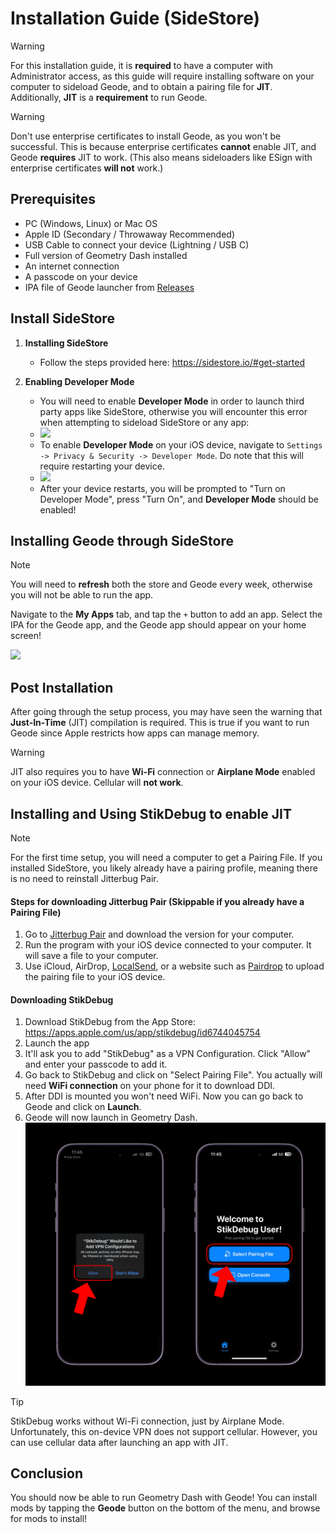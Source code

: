 # Installation Guide (SideStore)

> [!WARNING]
> For this installation guide, it is **required** to have a computer with Administrator access, as this guide will require installing software on your computer to sideload Geode, and to obtain a pairing file for **JIT**. Additionally, **JIT** is a **__requirement__** to run Geode.

> [!WARNING]
> Don't use enterprise certificates to install Geode, as you won't be successful. This is because enterprise certificates **cannot** enable JIT, and Geode **requires** JIT to work. (This also means sideloaders like ESign with enterprise certificates **will not** work.)

## Prerequisites
- PC (Windows, Linux) or Mac OS
- Apple ID (Secondary / Throwaway Recommended)
- USB Cable to connect your device (Lightning / USB C)
- Full version of Geometry Dash installed
- An internet connection
- A passcode on your device
- IPA file of Geode launcher from [Releases](https://github.com/geode-sdk/ios-launcher/releases)

## Install SideStore

1. **Installing SideStore**
	- Follow the steps provided here: https://sidestore.io/#get-started

2. **Enabling Developer Mode**
	- You will need to enable **Developer Mode** in order to launch third party apps like SideStore, otherwise you will encounter this error when attempting to sideload SideStore or any app:
	- ![](screenshots/install-1.png)
	- To enable **Developer Mode** on your iOS device, navigate to `Settings -> Privacy & Security -> Developer Mode`. Do note that this will require restarting your device.
	- ![](https://faq.altstore.io/~gitbook/image?url=https%3A%2F%2F2606795771-files.gitbook.io%2F%7E%2Ffiles%2Fv0%2Fb%2Fgitbook-x-prod.appspot.com%2Fo%2Fspaces%252FAfe8qEztjcTjsjjaMBY2%252Fuploads%252FWSvXhUTj8UZyGd1ex652%252FFcejvMRXgAE8k3R.jpg%3Falt%3Dmedia%26token%3D5e380cd0-be4e-406a-914b-8fa0519e1196&width=768&dpr=2&quality=100&sign=8860eb96&sv=2)
	- After your device restarts, you will be prompted to "Turn on Developer Mode", press "Turn On", and **Developer Mode** should be enabled!

## Installing Geode through SideStore
> [!NOTE]
> You will need to **refresh** both the store and Geode every week, otherwise you will not be able to run the app.

Navigate to the **My Apps** tab, and tap the `+` button to add an app. Select the IPA for the Geode app, and the Geode app should appear on your home screen!

![](screenshots/install-altstore.png)

## Post Installation
After going through the setup process, you may have seen the warning that **Just-In-Time** (JIT) compilation is required. This is true if you want to run Geode since Apple restricts how apps can manage memory.

> [!WARNING]
> JIT also requires you to have **Wi-Fi** connection or **Airplane Mode** enabled on your iOS device. Cellular will **not work**.

## Installing and Using StikDebug to enable JIT
> [!NOTE]
> For the first time setup, you will need a computer to get a Pairing File. If you installed SideStore, you likely already have a pairing profile, meaning there is no need to reinstall Jitterbug Pair.

#### Steps for downloading Jitterbug Pair (Skippable if you already have a Pairing File)
1. Go to [Jitterbug Pair](https://github.com/osy/Jitterbug/releases) and download the version for your computer.
2. Run the program with your iOS device connected to your computer. It will save a file to your computer.
3. Use iCloud, AirDrop, [LocalSend](https://localsend.org), or a website such as [Pairdrop](https://pairdrop.net/) to upload the pairing file to your iOS device.

#### Downloading StikDebug
1. Download StikDebug from the App Store: https://apps.apple.com/us/app/stikdebug/id6744045754
2. Launch the app
3. It'll ask you to add "StikDebug" as a VPN Configuration. Click "Allow" and enter your passcode to add it.
4. Go back to StikDebug and click on "Select Pairing File". You actually will need **WiFi connection** on your phone for it to download DDI.
5. After DDI is mounted you won't need WiFi. Now you can go back to Geode and click on **Launch**.
6. Geode will now launch in Geometry Dash.
![](screenshots/stikdebug.png)
> [!TIP]
> StikDebug works without Wi-Fi connection, just by Airplane Mode. Unfortunately, this on-device VPN does not support cellular. However, you can use cellular data after launching an app with JIT.

## Conclusion
You should now be able to run Geometry Dash with Geode! You can install mods by tapping the **Geode** button on the bottom of the menu, and browse for mods to install!
